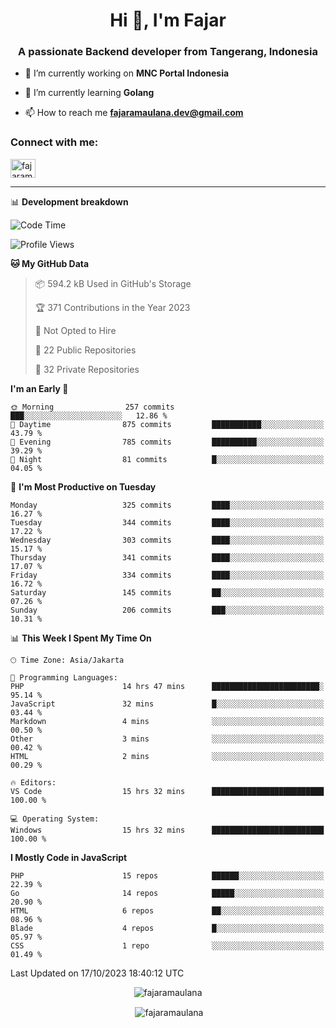 <h1 align="center">Hi 👋, I'm Fajar</h1>
<h3 align="center">A passionate Backend developer from Tangerang, Indonesia</h3>

<!-- <p align="left"> <img src="https://komarev.com/ghpvc/?username=fajaramaulana&label=Profile%20views&color=0e75b6&style=flat" alt="fajaramaulana" /> </p> -->

- 🔭 I’m currently working on **MNC Portal Indonesia**

- 🌱 I’m currently learning **Golang**

- 📫 How to reach me **fajaramaulana.dev@gmail.com**

<h3 align="left">Connect with me:</h3>
<p align="left">
<a href="https://linkedin.com/in/fajar-agus-maulana-73533a180/" target="blank"><img align="center" src="https://raw.githubusercontent.com/rahuldkjain/github-profile-readme-generator/master/src/images/icons/Social/linked-in-alt.svg" alt="fajaramaulana" height="30" width="40" /></a>
</p>

-------

📊 **Development breakdown**
<!--START_SECTION:waka-->
![Code Time](http://img.shields.io/badge/Code%20Time-1%2C373%20hrs%2046%20mins-blue)

![Profile Views](http://img.shields.io/badge/Profile%20Views-0-blue)

**🐱 My GitHub Data** 

> 📦 594.2 kB Used in GitHub's Storage 
 > 
> 🏆 371 Contributions in the Year 2023
 > 
> 🚫 Not Opted to Hire
 > 
> 📜 22 Public Repositories 
 > 
> 🔑 32 Private Repositories 
 > 
**I'm an Early 🐤** 

```text
🌞 Morning                257 commits         ███░░░░░░░░░░░░░░░░░░░░░░   12.86 % 
🌆 Daytime                875 commits         ███████████░░░░░░░░░░░░░░   43.79 % 
🌃 Evening                785 commits         ██████████░░░░░░░░░░░░░░░   39.29 % 
🌙 Night                  81 commits          █░░░░░░░░░░░░░░░░░░░░░░░░   04.05 % 
```
📅 **I'm Most Productive on Tuesday** 

```text
Monday                   325 commits         ████░░░░░░░░░░░░░░░░░░░░░   16.27 % 
Tuesday                  344 commits         ████░░░░░░░░░░░░░░░░░░░░░   17.22 % 
Wednesday                303 commits         ████░░░░░░░░░░░░░░░░░░░░░   15.17 % 
Thursday                 341 commits         ████░░░░░░░░░░░░░░░░░░░░░   17.07 % 
Friday                   334 commits         ████░░░░░░░░░░░░░░░░░░░░░   16.72 % 
Saturday                 145 commits         ██░░░░░░░░░░░░░░░░░░░░░░░   07.26 % 
Sunday                   206 commits         ███░░░░░░░░░░░░░░░░░░░░░░   10.31 % 
```


📊 **This Week I Spent My Time On** 

```text
🕑︎ Time Zone: Asia/Jakarta

💬 Programming Languages: 
PHP                      14 hrs 47 mins      ████████████████████████░   95.14 % 
JavaScript               32 mins             █░░░░░░░░░░░░░░░░░░░░░░░░   03.44 % 
Markdown                 4 mins              ░░░░░░░░░░░░░░░░░░░░░░░░░   00.50 % 
Other                    3 mins              ░░░░░░░░░░░░░░░░░░░░░░░░░   00.42 % 
HTML                     2 mins              ░░░░░░░░░░░░░░░░░░░░░░░░░   00.29 % 

🔥 Editors: 
VS Code                  15 hrs 32 mins      █████████████████████████   100.00 % 

💻 Operating System: 
Windows                  15 hrs 32 mins      █████████████████████████   100.00 % 
```

**I Mostly Code in JavaScript** 

```text
PHP                      15 repos            ██████░░░░░░░░░░░░░░░░░░░   22.39 % 
Go                       14 repos            █████░░░░░░░░░░░░░░░░░░░░   20.90 % 
HTML                     6 repos             ██░░░░░░░░░░░░░░░░░░░░░░░   08.96 % 
Blade                    4 repos             █░░░░░░░░░░░░░░░░░░░░░░░░   05.97 % 
CSS                      1 repo              ░░░░░░░░░░░░░░░░░░░░░░░░░   01.49 % 
```




 Last Updated on 17/10/2023 18:40:12 UTC
<!--END_SECTION:waka-->
<p align="center"><img align="center" src="https://github-readme-stats.vercel.app/api/top-langs?username=fajaramaulana&show_icons=true&locale=en&layout=compact" alt="fajaramaulana" /></p>

<p align="center">&nbsp;<img align="center" src="https://github-readme-stats.vercel.app/api?username=fajaramaulana&show_icons=true&locale=en" alt="fajaramaulana" /></p>
